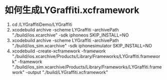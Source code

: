 #  如何生成LYGraffiti.xcframework
1. cd /LYGraffitiDemo/LYGraffiti
2. xcodebuild archive -scheme LYGraffiti -archivePath "./build/ios.xcarchive" -sdk iphoneos SKIP_INSTALL=NO 
3. xcodebuild archive -scheme LYGraffiti -archivePath "./build/ios_sim.xcarchive" -sdk iphonesimulator SKIP_INSTALL=NO
4. xcodebuild -create-xcframework -framework "./build/ios.xcarchive/Products/Library/Frameworks/LYGraffiti.framework" -framework "./build/ios_sim.xcarchive/Products/Library/Frameworks/LYGraffiti.framework" -output "./build/LYGraffiti.xcframework" 

